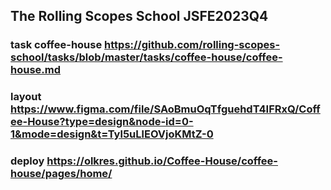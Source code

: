 ## The Rolling Scopes School JSFE2023Q4
### task coffee-house https://github.com/rolling-scopes-school/tasks/blob/master/tasks/coffee-house/coffee-house.md
### layout https://www.figma.com/file/SAoBmuOqTfguehdT4IFRxQ/Coffee-House?type=design&node-id=0-1&mode=design&t=Tyl5uLlEOVjoKMtZ-0
### deploy https://olkres.github.io/Coffee-House/coffee-house/pages/home/
